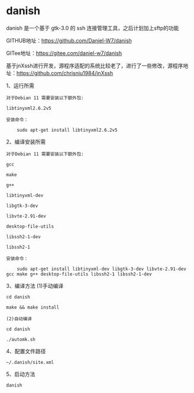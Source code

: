 # danish

danish 是一个基于 gtk-3.0 的 ssh 连接管理工具，之后计划加上sftp的功能

GITHUB地址：https://github.com/Daniel-W7/danish

GITee地址：https://gitee.com/daniel-w7/danish

基于jnXssh进行开发，源程序适配的系统比较老了，进行了一些修改，源程序地址：https://github.com/chrisniu1984/jnXssh

1、运行所需

	对于Debian 11 需要安装以下额外包:

	libtinyxml2.6.2v5

	安装命令：

		sudo apt-get install libtinyxml2.6.2v5

2、编译安装所需

	对于Debian 11 需要安装以下额外包:

	gcc

	make

	g++
	
	libtinyxml-dev
	
	libgtk-3-dev

	libvte-2.91-dev

	desktop-file-utils

	libssh2-1-dev

	libssh2-1

	安装命令：

		sudo apt-get install libtinyxml-dev libgtk-3-dev libvte-2.91-dev gcc make g++ desktop-file-utils libssh2-1 libssh2-1-dev

3、编译方法
	(1)手动编译
	
	cd danish
	
	make && make install

	(2)自动编译
	
	cd danish
	
	./automk.sh

4、配置文件路径

	~/.danish/site.xml

5、启动方法
	
	danish
